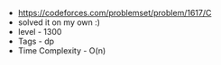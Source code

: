 * https://codeforces.com/problemset/problem/1617/C
* solved it on my own :)
* level - 1300
* Tags - dp
* Time Complexity - O(n)
